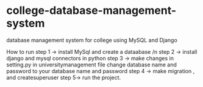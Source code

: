 # college-database-management-system
database management system for college using MySQL and Django

How to run
step 1 -> install MySql and create a dataabase /n
step 2 -> install django and mysql connectors in python
step 3 -> make changes in setting.py in universitymanagement file change database name and password to your database name and password
step 4 -> make migration , and createsuperuser
step 5-> run the project.
